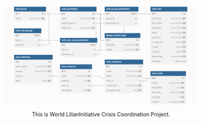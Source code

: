 <div align="center">
  <br />
      <img src="./schema.png" alt="Project Schema">
    </a>
  <br />

  This is World LilianInitiative Crisis Coordination Project. 